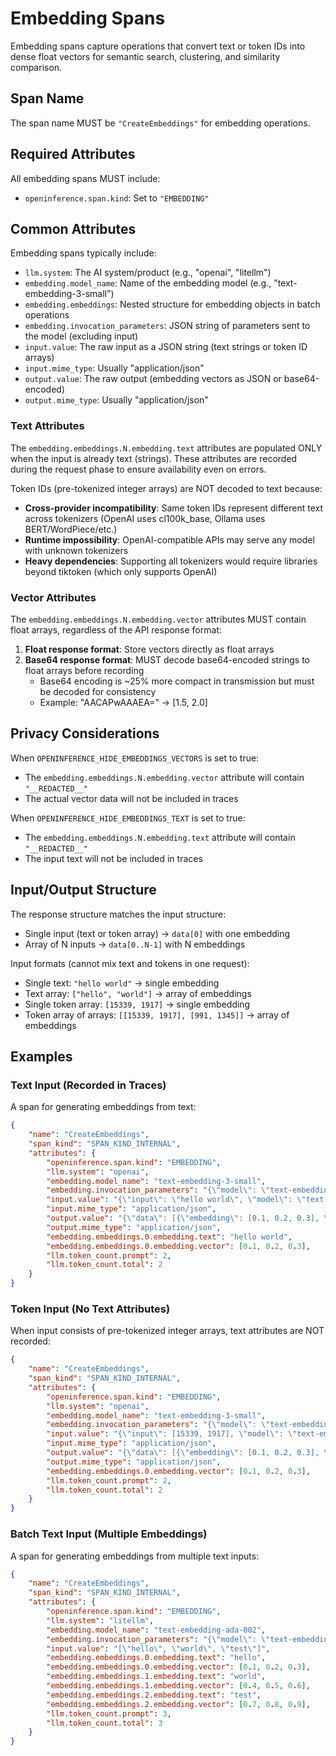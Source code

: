 # Embedding Spans

Embedding spans capture operations that convert text or token IDs into dense float vectors for semantic search, clustering, and similarity comparison.

## Span Name

The span name MUST be `"CreateEmbeddings"` for embedding operations.

## Required Attributes

All embedding spans MUST include:
- `openinference.span.kind`: Set to `"EMBEDDING"`

## Common Attributes

Embedding spans typically include:

- `llm.system`: The AI system/product (e.g., "openai", "litellm")
- `embedding.model_name`: Name of the embedding model (e.g., "text-embedding-3-small")
- `embedding.embeddings`: Nested structure for embedding objects in batch operations
- `embedding.invocation_parameters`: JSON string of parameters sent to the model (excluding input)
- `input.value`: The raw input as a JSON string (text strings or token ID arrays)
- `input.mime_type`: Usually "application/json"
- `output.value`: The raw output (embedding vectors as JSON or base64-encoded)
- `output.mime_type`: Usually "application/json"

### Text Attributes

The `embedding.embeddings.N.embedding.text` attributes are populated ONLY when the input is already text (strings). These attributes are recorded during the request phase to ensure availability even on errors.

Token IDs (pre-tokenized integer arrays) are NOT decoded to text because:
- **Cross-provider incompatibility**: Same token IDs represent different text across tokenizers (OpenAI uses cl100k_base, Ollama uses BERT/WordPiece/etc.)
- **Runtime impossibility**: OpenAI-compatible APIs may serve any model with unknown tokenizers
- **Heavy dependencies**: Supporting all tokenizers would require libraries beyond tiktoken (which only supports OpenAI)

### Vector Attributes

The `embedding.embeddings.N.embedding.vector` attributes MUST contain float arrays, regardless of the API response format:

1. **Float response format**: Store vectors directly as float arrays
2. **Base64 response format**: MUST decode base64-encoded strings to float arrays before recording
   - Base64 encoding is ~25% more compact in transmission but must be decoded for consistency
   - Example: "AACAPwAAAEA=" → [1.5, 2.0]

## Privacy Considerations

When `OPENINFERENCE_HIDE_EMBEDDINGS_VECTORS` is set to true:
- The `embedding.embeddings.N.embedding.vector` attribute will contain `"__REDACTED__"`
- The actual vector data will not be included in traces

When `OPENINFERENCE_HIDE_EMBEDDINGS_TEXT` is set to true:
- The `embedding.embeddings.N.embedding.text` attribute will contain `"__REDACTED__"`
- The input text will not be included in traces

## Input/Output Structure

The response structure matches the input structure:
- Single input (text or token array) → `data[0]` with one embedding
- Array of N inputs → `data[0..N-1]` with N embeddings

Input formats (cannot mix text and tokens in one request):
- Single text: `"hello world"` → single embedding
- Text array: `["hello", "world"]` → array of embeddings
- Single token array: `[15339, 1917]` → single embedding
- Token array of arrays: `[[15339, 1917], [991, 1345]]` → array of embeddings

## Examples

### Text Input (Recorded in Traces)

A span for generating embeddings from text:

```json
{
    "name": "CreateEmbeddings",
    "span_kind": "SPAN_KIND_INTERNAL",
    "attributes": {
        "openinference.span.kind": "EMBEDDING",
        "llm.system": "openai",
        "embedding.model_name": "text-embedding-3-small",
        "embedding.invocation_parameters": "{\"model\": \"text-embedding-3-small\", \"encoding_format\": \"float\"}",
        "input.value": "{\"input\": \"hello world\", \"model\": \"text-embedding-3-small\", \"encoding_format\": \"float\"}",
        "input.mime_type": "application/json",
        "output.value": "{\"data\": [{\"embedding\": [0.1, 0.2, 0.3], \"index\": 0}], \"model\": \"text-embedding-3-small\", \"usage\": {\"prompt_tokens\": 2, \"total_tokens\": 2}}",
        "output.mime_type": "application/json",
        "embedding.embeddings.0.embedding.text": "hello world",
        "embedding.embeddings.0.embedding.vector": [0.1, 0.2, 0.3],
        "llm.token_count.prompt": 2,
        "llm.token_count.total": 2
    }
}
```

### Token Input (No Text Attributes)

When input consists of pre-tokenized integer arrays, text attributes are NOT recorded:

```json
{
    "name": "CreateEmbeddings",
    "span_kind": "SPAN_KIND_INTERNAL",
    "attributes": {
        "openinference.span.kind": "EMBEDDING",
        "llm.system": "openai",
        "embedding.model_name": "text-embedding-3-small",
        "embedding.invocation_parameters": "{\"model\": \"text-embedding-3-small\", \"encoding_format\": \"float\"}",
        "input.value": "{\"input\": [15339, 1917], \"model\": \"text-embedding-3-small\", \"encoding_format\": \"float\"}",
        "input.mime_type": "application/json",
        "output.value": "{\"data\": [{\"embedding\": [0.1, 0.2, 0.3], \"index\": 0}], \"model\": \"text-embedding-3-small\", \"usage\": {\"prompt_tokens\": 2, \"total_tokens\": 2}}",
        "output.mime_type": "application/json",
        "embedding.embeddings.0.embedding.vector": [0.1, 0.2, 0.3],
        "llm.token_count.prompt": 2,
        "llm.token_count.total": 2
    }
}
```

### Batch Text Input (Multiple Embeddings)

A span for generating embeddings from multiple text inputs:

```json
{
    "name": "CreateEmbeddings",
    "span_kind": "SPAN_KIND_INTERNAL",
    "attributes": {
        "openinference.span.kind": "EMBEDDING",
        "llm.system": "litellm",
        "embedding.model_name": "text-embedding-ada-002",
        "embedding.invocation_parameters": "{\"model\": \"text-embedding-ada-002\"}",
        "input.value": "[\"hello\", \"world\", \"test\"]",
        "embedding.embeddings.0.embedding.text": "hello",
        "embedding.embeddings.0.embedding.vector": [0.1, 0.2, 0.3],
        "embedding.embeddings.1.embedding.text": "world",
        "embedding.embeddings.1.embedding.vector": [0.4, 0.5, 0.6],
        "embedding.embeddings.2.embedding.text": "test",
        "embedding.embeddings.2.embedding.vector": [0.7, 0.8, 0.9],
        "llm.token_count.prompt": 3,
        "llm.token_count.total": 3
    }
}
```
